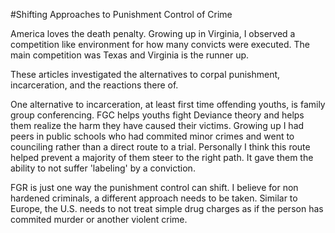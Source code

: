 #Shifting Approaches to Punishment Control of Crime

America loves the death penalty. Growing up in Virginia, I observed a
competition like environment for how many convicts were executed. The
main competition was Texas and Virginia is the runner up. 

These articles investigated the alternatives to corpal punishment,
incarceration, and the reactions there of.

One alternative to incarceration, at least first time offending youths,
is family group conferencing. FGC helps youths fight Deviance theory and
helps them realize the harm they have caused their victims. Growing up I
had peers in public schools who had commited minor crimes and went to
counciling rather than a direct route to a trial. Personally I think
this route helped prevent a majority of them steer to the right path. It
gave them the ability to not suffer 'labeling' by a conviction. 

FGR is just one way the punishment control can shift. I believe for non
hardened criminals, a different approach needs to be taken. Similar to
Europe, the U.S. needs to not treat simple drug charges as if the person
has commited murder or another violent crime.

